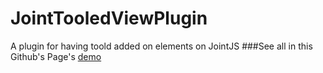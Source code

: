 # JointTooledViewPlugin
A plugin for having toold added on elements on JointJS
###See all in this Github's Page's [demo](http://rodsevich.github.io/JointTooledViewPlugin/)
